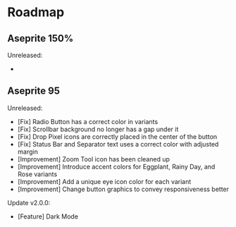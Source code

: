 # Roadmap

## Aseprite 150%

Unreleased:

- 

## Aseprite 95

Unreleased:

- [Fix] Radio Button has a correct color in variants
- [Fix] Scrollbar background no longer has a gap under it
- [Fix] Drop Pixel icons are correctly placed in the center of the button
- [Fix] Status Bar and Separator text uses a correct color with adjusted margin  
- [Improvement] Zoom Tool icon has been cleaned up
- [Improvement] Introduce accent colors for Eggplant, Rainy Day, and Rose variants
- [Improvement] Add a unique eye icon color for each variant
- [Improvement] Change button graphics to convey responsiveness better

Update v2.0.0:

- [Feature] Dark Mode